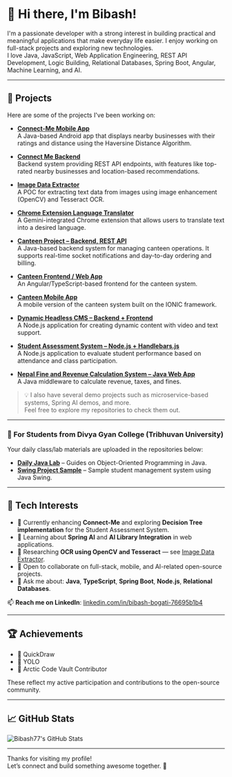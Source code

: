 # 👋 Hi there, I'm Bibash!

I'm a passionate developer with a strong interest in building practical and meaningful applications that make everyday life easier. I enjoy working on full-stack projects and exploring new technologies.  
I love Java, JavaScript, Web Application Engineering, REST API Development, Logic Building, Relational Databases, Spring Boot, Angular, Machine Learning, and AI.

---

## 🚀 Projects

Here are some of the projects I've been working on:

- **[Connect-Me Mobile App](https://github.com/Bibash77/ConnectMeApp)**  
  A Java-based Android app that displays nearby businesses with their ratings and distance using the Haversine Distance Algorithm.

- **[Connect Me Backend](https://github.com/Bibash77/ConnectMe-Backend)**  
  Backend system providing REST API endpoints, with features like top-rated nearby businesses and location-based recommendations.

- **[Image Data Extractor](https://github.com/Bibash77/ImageDataExtractor)**  
  A POC for extracting text data from images using image enhancement (OpenCV) and Tesseract OCR.

- **[Chrome Extension Language Translator](https://github.com/Bibash77/extension-uni-translator)**  
  A Gemini-integrated Chrome extension that allows users to translate text into a desired language.

- **[Canteen Project – Backend, REST API](https://github.com/Bibash77/CanteenProject)**  
  A Java-based backend system for managing canteen operations. It supports real-time socket notifications and day-to-day ordering and billing.

- **[Canteen Frontend / Web App](https://github.com/Bibash77/canteen-frontend)**  
  An Angular/TypeScript-based frontend for the canteen system.

- **[Canteen Mobile App](https://github.com/Bibash77/Canteen-Mobile-App)**  
  A mobile version of the canteen system built on the IONIC framework.

- **[Dynamic Headless CMS – Backend + Frontend](https://github.com/Bibash77/WebDocCms)**  
  A Node.js application for creating dynamic content with video and text support.

- **[Student Assessment System – Node.js + Handlebars.js](https://github.com/Bibash77/course-management)**  
  A Node.js application to evaluate student performance based on attendance and class participation.

- **[Nepal Fine and Revenue Calculation System – Java Web App](https://github.com/Bibash77/FineRevenueCalculator)**  
  A Java middleware to calculate revenue, taxes, and fines.

> 💡 I also have several demo projects such as microservice-based systems, Spring AI demos, and more.  
> Feel free to explore my repositories to check them out.

---

### 📘 For Students from Divya Gyan College (Tribhuvan University)

Your daily class/lab materials are uploaded in the repositories below:

- **[Daily Java Lab](https://github.com/Bibash77/java3rdsem)** – Guides on Object-Oriented Programming in Java.  
- **[Swing Project Sample](https://github.com/Bibash77/StudentManagementSystem3rdSem)** – Sample student management system using Java Swing.

---

## 🌟 Tech Interests

- 🔭 Currently enhancing **Connect-Me** and exploring **Decision Tree implementation** for the Student Assessment System.  
- 🌱 Learning about **Spring AI** and **AI Library Integration** in web applications.  
- 🧠 Researching **OCR using OpenCV and Tesseract** — see [Image Data Extractor](https://github.com/Bibash77/ImageDataExtractor).  
- 👯 Open to collaborate on full-stack, mobile, and AI-related open-source projects.  
- 💬 Ask me about: **Java**, **TypeScript**, **Spring Boot**, **Node.js**, **Relational Databases**.

📫 **Reach me on LinkedIn**: [linkedin.com/in/bibash-bogati-76695b1b4](https://www.linkedin.com/in/bibash-bogati-76695b1b4/)

---

## 🏆 Achievements

- 🏅 QuickDraw  
- 🏅 YOLO  
- 🏅 Arctic Code Vault Contributor  

These reflect my active participation and contributions to the open-source community.

---

## 📈 GitHub Stats

![Bibash77's GitHub Stats](https://github-readme-stats.vercel.app/api?username=Bibash77&show_icons=true&theme=radical)

---

Thanks for visiting my profile!  
Let’s connect and build something awesome together. 🚀
